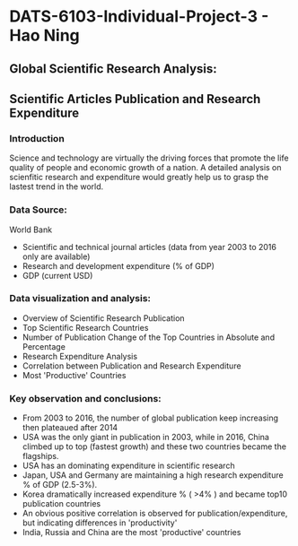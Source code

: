 # DATS-6103-Individual-Project-3 - Hao Ning
## Global Scientific Research Analysis: 
## Scientific Articles Publication and Research Expenditure

### Introduction     
Science and technology are virtually the driving forces that promote the life quality of people and economic growth of a nation.
A detailed analysis on scienfitic research and expenditure would greatly help us to grasp the lastest trend in the world.

### Data Source:  
World Bank    
* Scientific and technical journal articles (data from year 2003 to 2016 only are available)
* Research and development expenditure (% of GDP)
* GDP (current USD) 

### Data visualization and analysis:  
* Overview of Scientific Research Publication
* Top Scientific Research Countries
* Number of Publication Change of the Top Countries in Absolute and Percentage
* Research Expenditure Analysis
* Correlation between Publication and Research Expenditure
* Most 'Productive' Countries

### Key observation and conclusions:  
* From 2003 to 2016, the number of global publication keep increasing then plateaued after 2014
* USA was the only giant in publication in 2003, while in 2016, China climbed up to top (fastest growth) and these two countries became the flagships.
* USA has an dominating expenditure in scientific research
* Japan, USA and Germany are maintaining a high research expenditure % of GDP (2.5-3%).
* Korea dramatically increased expenditure % ( >4% ) and became top10 publication countries
* An obvious positive correlation is observed for publication/expenditure, but indicating differences in 'productivity'
* India, Russia and China are the most 'productive' countries
